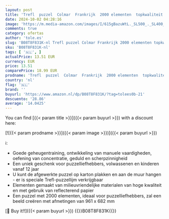 ```yaml
---
layout: post
title: 'Trefl  puzzel  Colmar  Frankrijk  2000 elementen  topkwaliteit  voor volwassenen en kinderen vanaf 12 jaar'
date: 2024-10-02 04:28:16
image: 'https://m.media-amazon.com/images/I/615gBazuWtL._SL500_._SL400_.jpg'
comments: true
category: ofertas
author: 'tole.es'
slug: 'B08T8F831K-nl Trefl puzzel Colmar Frankrijk 2000 elementen topkwaliteit...'
sku: 'B08T8F831K-nl'
tags: [ '🇳🇱', ]
actualPrice: 13.51 EUR
currency: EUR
price: 13.51
comparePrice: 18.99 EUR
prodname: 'Trefl  puzzel  Colmar  Frankrijk  2000 elementen  topkwaliteit  voor volwassenen en kinderen vanaf 12 jaar'
country: 'nl'
flag: '🇳🇱'
brand: ''
buyurl: 'https://www.amazon.nl/dp/B08T8F831K/?tag=tolees0b-21'
descuento: '28.86'
average: '14.0425'
---
```


You can find [{{< param title >}}]({{< param buyurl >}}) with a discount here:

[![{{< param prodname >}}]({{< param image >}})]({{< param buyurl >}})

ℹ️:

- Goede geheugentraining, ontwikkeling van manuele vaardigheden, oefening van concentratie, geduld en scherpzinnigheid
- Een uniek geschenk voor puzzelliefhebbers, volwassenen en kinderen vanaf 12 jaar
- U kunt de afgewerkte puzzel op karton plakken en aan de muur hangen - er is speciale Trefl-puzzellijm verkrijgbaar
- Elementen gemaakt van milieuvriendelijke materialen van hoge kwaliteit en met gebruik van reflecterend papier
- Een puzzel met 2000 elementen, ideaal voor puzzelliefhebbers, zal een beeld creëren met afmetingen van 961 x 682 mm

[🛒 Buy it!!]({{< param buyurl >}})
{{<world>}}B08T8F831K{{</world>}}
